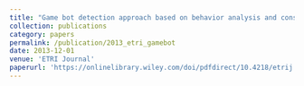 ```yaml
---
title: "Game bot detection approach based on behavior analysis and consideration of various play styles"
collection: publications
category: papers
permalink: /publication/2013_etri_gamebot
date: 2013-12-01
venue: 'ETRI Journal'
paperurl: 'https://onlinelibrary.wiley.com/doi/pdfdirect/10.4218/etrij.13.2013.0049'
---
```

